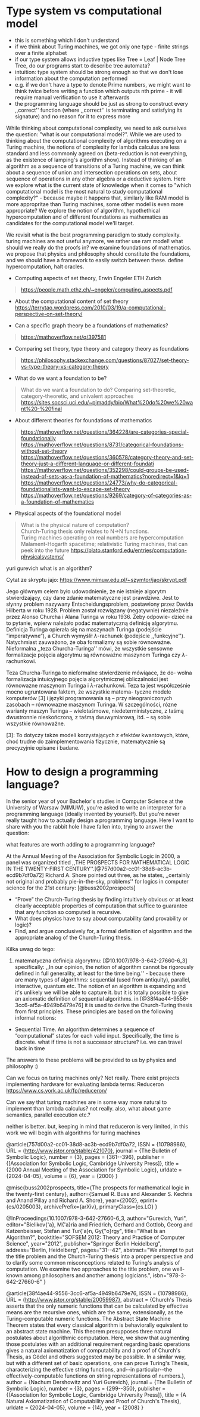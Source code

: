 # Type system vs computational model 
- this is something which I don't understand
- if we think about Turing machines, we got only one type - finite strings over a finite alphabet
- if our type system allows inductive types like Tree = Leaf | Node Tree Tree, 
  do our programs start to describe tree automata?
- intuition: type system should be strong enough so that we don't lose information
  about the computation performed
- e.g. if we don't have a type to denote Prime numbers, we might want to
  think twice before writing a function which outputs nth prime - it will
  require manual verification to use it afterwards
- the programming language should be just as strong to construct
  every ,,correct'' function (where ,,correct'' is terminating and satisfying its signature)
  and no reason for it to express more


While thinking about computational complexity, we need to ask ourselves the question: "what is our computational model?". While we are used to thinking about the computational complexity of algorithms executing on a Turing machine, the notions of complexity for lambda calculus are less standard and less commonly agreed on (beta-reduction is not everything, as the existence of lamping's algorithm show). Instead of thinking of an algorithm as a sequence of transitions of a Turing machine,
we can think about a sequence of union and intersection operations on sets, about sequence of operations in any other algebra or a deductive system. Here we explore what is the current state of knowledge when it comes to "which computational model is the most natural to study computational complexity?" - because maybe it happens that, similarly like RAM model is more appropritae than Turing machines, some other model is even more appropriate? We explore the notion of algorithm, hypothethical hypercomputation and of different foundations as mathematics as candidates for the computational model we'll target.

We revisit what is the best programming paradigm to
study complexity. turing machines are not useful anymore, we rather use ram model!
what should we really do the proofs in? we examine foundations of mathematics.
we propose that physics and philosophy should constitute the foundations, and
we should have a framework to easily switch between these. define hypercomputation,
halt oracles.


- Computing aspects of set theory, Erwin Engeler ETH Zurich
> https://people.math.ethz.ch/~engeler/computing_aspects.pdf

- About the computational content of set theory
https://terrytao.wordpress.com/2010/03/19/a-computational-perspective-on-set-theory/

- Can a specific graph theory be a foundations of mathematics?
> https://mathoverflow.net/q/397581

- Comparing set theory, type theory and category theory as foundations
> https://philosophy.stackexchange.com/questions/87027/set-theory-vs-type-theory-vs-category-theory

- What do we want a foundation to be?
> What do we want a foundation to do? Comparing set-theoretic, category-theoretic, and univalent approaches  
> https://sites.socsci.uci.edu/~pjmaddy/bio/What%20do%20we%20want%20-%20final

- About different theories for foundations of mathematics
> https://mathoverflow.net/questions/364228/are-categories-special-foundationally  
> https://mathoverflow.net/questions/8731/categorical-foundations-without-set-theory  
> https://mathoverflow.net/questions/360578/category-theory-and-set-theory-just-a-different-language-or-different-foundati  
> https://mathoverflow.net/questions/352298/could-groups-be-used-instead-of-sets-as-a-foundation-of-mathematics?noredirect=1&lq=1  
> https://mathoverflow.net/questions/24773/why-do-categorical-foundationalists-want-to-escape-set-theory  
> https://mathoverflow.net/questions/9269/category-of-categories-as-a-foundation-of-mathematics

- Physical aspects of the foundational model
> What is the physical nature of computation?  
> Church-Turing thesis only relates to N->N functions.  
> Turing machines operating on real numbers are hypercomputation  
> Malament-Hogarth spacetime; relativistic Turing machines, that can
> peek into the future
> https://plato.stanford.edu/entries/computation-physicalsystems/

yuri gurevich what is an algorithm?

Cytat ze skryptu jajo:
https://www.mimuw.edu.pl/~szymtor/jao/skrypt.pdf

Jego głównym celem było udowodnienie, że nie istnieje algorytm
stwierdzający, czy
dane zdanie matematyczne jest prawdziwe. Jest to słynny problem
nazywany Entscheidungsproblem, postawiony przez Davida Hilberta
w roku 1928. Problem został rozwiązany (negatywnie) niezależnie
przez Alonso Churcha i Alana Turinga w roku 1936. Żeby odpowie-
dzieć na to pytanie, wpierw należało podać matematyczną definicję
algorytmu. Definicja Turinga opierała się na maszynach Turinga
(podejście “imperatywne”), a Church wymyślił $\lambda$-rachunek (podejście
,,funkcyjne''). Natychmiast zauważono, że oba formalizmy są sobie
równoważne. Nieformalna ,,teza Churcha-Turinga'' mówi, że wszystkie
sensowne formalizacje pojęcia algorytmu są równoważne maszynom
Turinga czy $\lambda$-rachunkowi.

Teza Churcha-Turinga to nieformalne stwierdzenie mówiąace, że do-
wolna formalizacja intuicyjnego pojęcia algorytmicznej obliczalności
jest równowazne maszynom Turinga i $\lambda$-rachunkowi. Teza ta jest
współcześnie mocno ugruntowana faktem, że wszystkie matema-
tyczne modele komputerów [3] i języki programowania są – przy
nieograniczonych zasobach – równowazne maszynom Turinga. W
szczególności, rózne warianty maszyn Turinga – wielotaśmowe,
niedeterministyczne, z taśmą dwustronnie nieskończoną, z taśmą
dwuwymiarową, itd. – są sobie wszystkie równoważne.

[3]: To dotyczy takze modeli korzystających z efektów kwantowych, które,
choć trudne do zaimplementowania fizycznie, matematycznie są precyzyjnie
opisane i badane.

# How to design a programming language?
In the senior year of your Bachelor's studies in Computer Science at the University of Warsaw (MIMUW), you're asked to write an interpreter for a programming language (ideally invented by yourself). But you're never really taught how to actually design a programming language. Here I want to share with you the rabbit hole I have fallen into, trying to answer the question:

what features are worth adding to a programming language?


At the Annual Meeting of the Association for Symbolic Logic in 2000, a panel was organized titled ,,THE PROSPECTS FOR MATHEMATICAL LOGIC IN THE
TWENTY-FIRST CENTURY''.[@757d00a2-cc01-38d8-ac3b-ecd9b7df0a72] Richard A. Shore pointed out three, as he states, ,,certainly not original and probably pie-in-the-sky, problems'' for logics in computer science for the 21st century: [@buss2002prospects]
-  “Prove” the Church-Turing thesis by finding intuitively obvious or at
least clearly acceptable properties of computation that suffice to guarantee that any function so computed is recursive.
- What does physics have to say about computability (and provability
or logic)?
- Find, and argue conclusively for, a formal definition of algorithm
and the appropriate analog of the Church-Turing thesis.

Kilka uwag do tego:
1. matematyczna definicja algorytmu: [@10.1007/978-3-642-27660-6_3]
specifically: ,,In our opinion, the notion of algorithm cannot be rigorously defined in full
generality, at least for the time being.'' - because there are many types of algorithms: sequential (used from antiquity), parallel, interactive, quantum etc. The notion of an algorithm is expanding and it's unlikely we will be able to capture it.
but it is totally possible to give an axiomatic definition of sequential algorithms. in [@38f4ae44-9556-3cc6-af5a-4949b6479e76] it is used to derive the Church-Turing thesis from first principles. These principles are based on the following informal notions:
- Sequential Time. An algorithm determines a sequence of “computational”
states for each valid input. Specifically, the time is discrete. what if time is not a successor structure? i.e. we can travel back in time

The answers to these problems will be provided to us by physics and philosophy :)

Can we focus on turing machines only? Not really. There exist projects implementing hardware for evaluating lambda terms: Reduceron
https://www.cs.york.ac.uk/fp/reduceron/

Can we say that turing machines are in some way more natural to implement
than lambda calculus? not really. also, what about game semantics,
parallel execution etc.?


neither is better. but, keeping in mind that reduceron is very limited,
in this work we will begin with algorithms for turing machines



@article{757d00a2-cc01-38d8-ac3b-ecd9b7df0a72,
 ISSN = {10798986},
 URL = {http://www.jstor.org/stable/421070},
 journal = {The Bulletin of Symbolic Logic},
 number = {3},
 pages = {361--396},
 publisher = {[Association for Symbolic Logic, Cambridge University Press]},
 title = {2000 Annual Meeting of the Association for Symbolic Logic},
 urldate = {2024-04-05},
 volume = {6},
 year = {2000}
}

@misc{buss2002prospects,
      title={The prospects for mathematical logic in the twenty-first century},
      author={Samuel R. Buss and Alexander S. Kechris and Anand Pillay and Richard A. Shore},
      year={2002},
      eprint={cs/0205003},
      archivePrefix={arXiv},
      primaryClass={cs.LO}
}


@InProceedings{10.1007/978-3-642-27660-6_3,
author="Gurevich, Yuri",
editor="Bielikov{\'a}, M{\'a}ria
and Friedrich, Gerhard
and Gottlob, Georg
and Katzenbeisser, Stefan
and Tur{\'a}n, Gy{\"o}rgy",
title="What Is an Algorithm?",
booktitle="SOFSEM 2012: Theory and Practice of Computer Science",
year="2012",
publisher="Springer Berlin Heidelberg",
address="Berlin, Heidelberg",
pages="31--42",
abstract="We attempt to put the title problem and the Church-Turing thesis into a proper perspective and to clarify some common misconceptions related to Turing's analysis of computation. We examine two approaches to the title problem, one well-known among philosophers and another among logicians.",
isbn="978-3-642-27660-6"
}

@article{38f4ae44-9556-3cc6-af5a-4949b6479e76,
 ISSN = {10798986},
 URL = {http://www.jstor.org/stable/20059987},
 abstract = {Church's Thesis asserts that the only numeric functions that can be calculated by effective means are the recursive ones, which are the same, extensionally, as the Turing-computable numeric functions. The Abstract State Machine Theorem states that every classical algorithm is behaviorally equivalent to an abstract state machine. This theorem presupposes three natural postulates about algorithmic computation. Here, we show that augmenting those postulates with an additional requirement regarding basic operations gives a natural axiomatization of computability and a proof of Church's Thesis, as Gödel and others suggested may be possible. In a similar way, but with a different set of basic operations, one can prove Turing's Thesis, characterizing the effective string functions, and--in particular--the effectively-computable functions on string representations of numbers.},
 author = {Nachum Dershowitz and Yuri Gurevich},
 journal = {The Bulletin of Symbolic Logic},
 number = {3},
 pages = {299--350},
 publisher = {[Association for Symbolic Logic, Cambridge University Press]},
 title = {A Natural Axiomatization of Computability and Proof of Church's Thesis},
 urldate = {2024-04-05},
 volume = {14},
 year = {2008}
}

